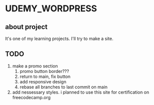 # UDEMY_WORDPRESS
## about project
It's one of my learning projects. I'll try to make a site.

## TODO

1. make a promo section
    1)  promo button border???
    2)  return to main, fix button
    3)  add responsive design
    4)  rebase all branches to last commit on main
2. add nessessary styles. i planned to use this site for certification on freecodecamp.org
